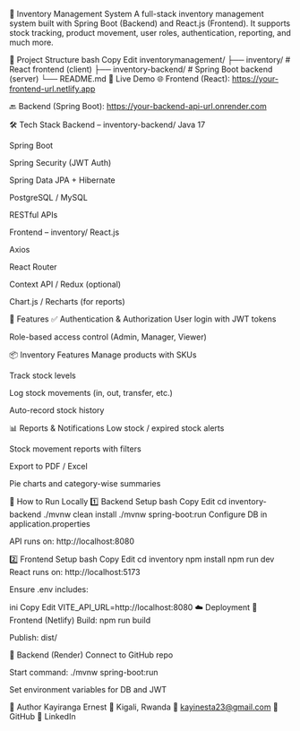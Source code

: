🧾 Inventory Management System
A full-stack inventory management system built with Spring Boot (Backend) and React.js (Frontend). It supports stock tracking, product movement, user roles, authentication, reporting, and much more.

📁 Project Structure
bash
Copy
Edit
inventorymanagement/
├── inventory/               # React frontend (client)
├── inventory-backend/       # Spring Boot backend (server)
└── README.md
🚀 Live Demo
🌐 Frontend (React): https://your-frontend-url.netlify.app

🔙 Backend (Spring Boot): https://your-backend-api-url.onrender.com

🛠️ Tech Stack
Backend – inventory-backend/
Java 17

Spring Boot

Spring Security (JWT Auth)

Spring Data JPA + Hibernate

PostgreSQL / MySQL

RESTful APIs

Frontend – inventory/
React.js

Axios

React Router

Context API / Redux (optional)

Chart.js / Recharts (for reports)

🔐 Features
✅ Authentication & Authorization
User login with JWT tokens

Role-based access control (Admin, Manager, Viewer)

📦 Inventory Features
Manage products with SKUs

Track stock levels

Log stock movements (in, out, transfer, etc.)

Auto-record stock history

📊 Reports & Notifications
Low stock / expired stock alerts

Stock movement reports with filters

Export to PDF / Excel

Pie charts and category-wise summaries

📂 How to Run Locally
1️⃣ Backend Setup
bash
Copy
Edit
cd inventory-backend
./mvnw clean install
./mvnw spring-boot:run
Configure DB in application.properties

API runs on: http://localhost:8080

2️⃣ Frontend Setup
bash
Copy
Edit
cd inventory
npm install
npm run dev
React runs on: http://localhost:5173

Ensure .env includes:

ini
Copy
Edit
VITE_API_URL=http://localhost:8080
☁️ Deployment
🔷 Frontend (Netlify)
Build: npm run build

Publish: dist/

🔶 Backend (Render)
Connect to GitHub repo

Start command: ./mvnw spring-boot:run

Set environment variables for DB and JWT

🙌 Author
Kayiranga Ernest
📍 Kigali, Rwanda
📧 kayinesta23@gmail.com
🔗 GitHub
🔗 LinkedIn

